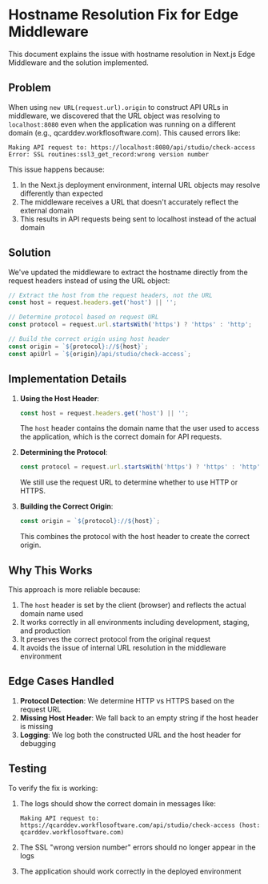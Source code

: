 # Hostname Resolution Fix for Edge Middleware

This document explains the issue with hostname resolution in Next.js Edge Middleware and the solution implemented.

## Problem

When using `new URL(request.url).origin` to construct API URLs in middleware, we discovered that the URL object was resolving to `localhost:8080` even when the application was running on a different domain (e.g., qcarddev.workflosoftware.com). This caused errors like:

```
Making API request to: https://localhost:8080/api/studio/check-access
Error: SSL routines:ssl3_get_record:wrong version number
```

This issue happens because:

1. In the Next.js deployment environment, internal URL objects may resolve differently than expected
2. The middleware receives a URL that doesn't accurately reflect the external domain
3. This results in API requests being sent to localhost instead of the actual domain

## Solution

We've updated the middleware to extract the hostname directly from the request headers instead of using the URL object:

```typescript
// Extract the host from the request headers, not the URL
const host = request.headers.get('host') || '';

// Determine protocol based on request URL
const protocol = request.url.startsWith('https') ? 'https' : 'http';

// Build the correct origin using host header
const origin = `${protocol}://${host}`;
const apiUrl = `${origin}/api/studio/check-access`;
```

## Implementation Details

1. **Using the Host Header**:
   ```typescript
   const host = request.headers.get('host') || '';
   ```
   
   The `host` header contains the domain name that the user used to access the application, which is the correct domain for API requests.

2. **Determining the Protocol**:
   ```typescript
   const protocol = request.url.startsWith('https') ? 'https' : 'http';
   ```
   
   We still use the request URL to determine whether to use HTTP or HTTPS.

3. **Building the Correct Origin**:
   ```typescript
   const origin = `${protocol}://${host}`;
   ```
   
   This combines the protocol with the host header to create the correct origin.

## Why This Works

This approach is more reliable because:

1. The `host` header is set by the client (browser) and reflects the actual domain name used
2. It works correctly in all environments including development, staging, and production
3. It preserves the correct protocol from the original request
4. It avoids the issue of internal URL resolution in the middleware environment

## Edge Cases Handled

1. **Protocol Detection**: We determine HTTP vs HTTPS based on the request URL
2. **Missing Host Header**: We fall back to an empty string if the host header is missing
3. **Logging**: We log both the constructed URL and the host header for debugging

## Testing

To verify the fix is working:

1. The logs should show the correct domain in messages like:
   ```
   Making API request to: https://qcarddev.workflosoftware.com/api/studio/check-access (host: qcarddev.workflosoftware.com)
   ```

2. The SSL "wrong version number" errors should no longer appear in the logs
3. The application should work correctly in the deployed environment